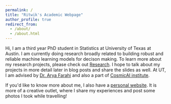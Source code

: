 ```yaml
---
permalink: /
title: "Ritwik's Academic Webpage"
author_profile: true
redirect_from: 
  - /about/
  - /about.html
---
```


Hi, I am a third year PhD student in Statistics at University of Texas at Austin. I am currently doing research broadly related to building robust and reliable machine learning models for decison making. To learn more about my research projects, please check out [Research](https://ritwikvashistha.github.io/research/). I hope to talk about my projects in more detail later in blog posts and share the slides as well. At UT, I am advised by [Dr. Arya Farahi](https://stat.utexas.edu/directory/arya-farahi) and also a part of [CosmicAI institute](https://www.cosmicai.org/team). 


If you'd like to know more about me, I also have a [personal website](https://www.ritwikvashistha.com/). It is more of a creative outlet, where I share my experiences and post some photos I took while travelling! 
